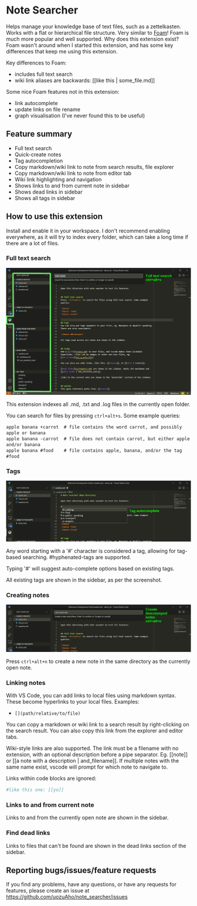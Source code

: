 # Note Searcher

Helps manage your knowledge base of text files, such as a zettelkasten. Works
with a flat or hierarchical file structure. Very similar to [Foam](https://foambubble.github.io/foam/)!
Foam is much more popular and well supported. Why does this extension exist?
Foam wasn't around when I started this extension, and has some key differences
that keep me using this extension.

Key differences to Foam:
+ includes full text search
+ wiki link aliases are backwards: [[like this | some_file.md]]

Some nice Foam features not in this extension:
- link autocomplete
- update links on file rename
- graph visualisation (I've never found this to be useful)


## Feature summary

- Full text search
- Quick-create notes
- Tag autocompletion
- Copy markdown/wiki link to note from search results, file explorer
- Copy markdown/wiki link to note from editor tab
- Wiki link highlighting and navigation
- Shows links to and from current note in sidebar
- Shows dead links in sidebar
- Shows all tags in sidebar


## How to use this extension

Install and enable it in your workspace. I don't recommend enabling everywhere,
as it will try to index every folder, which can take a long time if there are a
lot of files.


### Full text search

![Sidebar and full text search](./img/fts.png)

This extension indexes all .md, .txt and .log files in the currently open
folder.

You can search for files by pressing `ctrl+alt+s`. Some example queries:

```
apple banana +carrot  # file contains the word carrot, and possibly apple or banana
apple banana -carrot  # file does not contain carrot, but either apple and/or banana
apple banana #food    # file contains apple, banana, and/or the tag #food
```


### Tags

![tag autocompletion](./img/tag_autocomplete2.png)

Any word starting with a '#' character is considered a tag, allowing for
tag-based searching. #hyphenated-tags are supported.

Typing '#' will suggest auto-complete options based on existing tags.

All existing tags are shown in the sidebar, as per the screenshot.


### Creating notes

![create a new note](./img/new_note2.png)

Press `ctrl+alt+n` to create a new note in the same directory as the currently
open note.


### Linking notes

With VS Code, you can add links to local files using markdown
syntax. These become hyperlinks to your local files. Examples:

- `[](path/relative/to/file)`

You can copy a markdown or wiki link to a search result by right-clicking on the
search result. You can also copy this link from the explorer and editor tabs.

Wiki-style links are also supported. The link must be a filename with no
extension, with an optional description before a pipe separator. Eg. [[note]] or
[[a note with a description | and_filename]]. If multiple notes with the same
name exist, vscode will prompt for which note to navigate to.

Links within code blocks are ignored:

```sh
#like this one: [[yo]]
```


### Links to and from current note

Links to and from  the currently open note are shown in the sidebar.


### Find dead links

Links to files that can't be found are shown in the dead links section of the
sidebar.


## Reporting bugs/issues/feature requests

If you find any problems, have any questions, or have any requests for features,
please create an issue at https://github.com/uozuAho/note_searcher/issues

